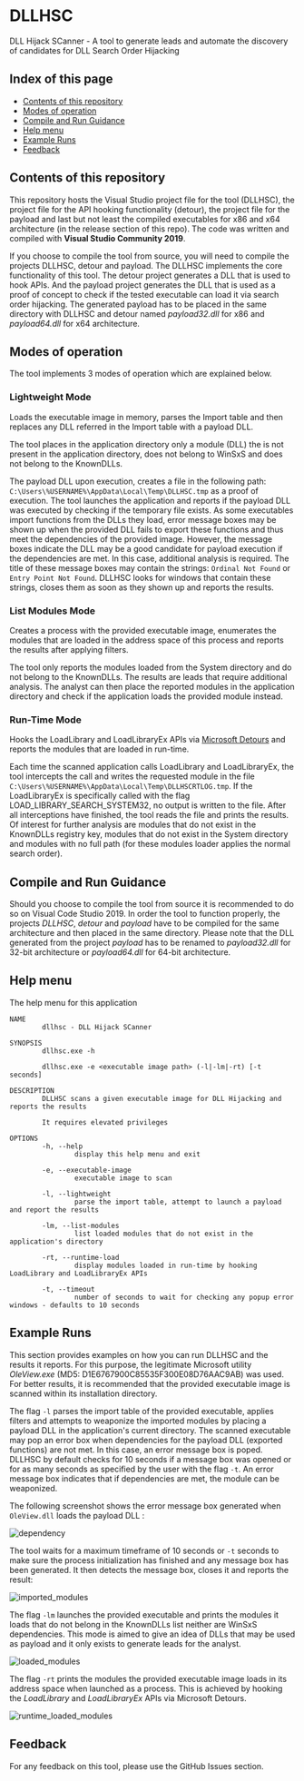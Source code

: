 # DLLHSC

DLL Hijack SCanner - A tool to generate leads and automate the discovery of candidates for DLL Search Order Hijacking 

## Index of this page

- [Contents of this repository](#contents-of-this-repository)
- [Modes of operation](#modes-of-operation)
- [Compile and Run Guidance](#compile-and-run-guidance)
- [Help menu](#help-menu)
- [Example Runs](#example-runs)
- [Feedback](#feedback)

## Contents of this repository

This repository hosts the Visual Studio project file for the tool (DLLHSC), the project file for the API hooking functionality (detour), the project file for the payload and last but not least the compiled executables for x86 and x64 architecture (in the release section of this repo). The code was written and compiled with **Visual Studio Community 2019**.

If you choose to compile the tool from source, you will need to compile the projects DLLHSC, detour and payload. The DLLHSC implements the core functionality of this tool. The detour project generates a DLL that is used to hook APIs. And the payload project generates the DLL that is used as a proof of concept to check if the tested executable can load it via search order hijacking. The generated payload has to be placed in the same directory with DLLHSC and detour named *payload32.dll* for x86 and *payload64.dll* for x64 architecture.

## Modes of operation

The tool implements 3 modes of operation which are explained below.

### Lightweight Mode

Loads the executable image in memory, parses the Import table and then
replaces any DLL referred in the Import table with a payload DLL.

The tool places in the application directory only a module (DLL) the is
not present in the application directory, does not belong to WinSxS and
does not belong to the KnownDLLs.

The payload DLL upon execution, creates a file in the following path:
`C:\Users\%USERNAME%\AppData\Local\Temp\DLLHSC.tmp` as a proof of
execution. The tool launches the application and reports if the payload
DLL was executed by checking if the temporary file exists. As some
executables import functions from the DLLs they load, error message
boxes may be shown up when the provided DLL fails to export these
functions and thus meet the dependencies of the provided image. However,
the message boxes indicate the DLL may be a good candidate for payload
execution if the dependencies are met. In this case, additional analysis
is required. The title of these message boxes may contain the strings:
`Ordinal Not Found` or `Entry Point Not Found`. DLLHSC looks for windows
that contain these strings, closes them as soon as they shown up and
reports the results.

### List Modules Mode

Creates a process with the provided executable image, enumerates the
modules that are loaded in the address space of this process and reports
the results after applying filters.

The tool only reports the modules loaded from the System directory and do
not belong to the KnownDLLs. The results are leads that require additional
analysis. The analyst can then place the reported modules in the application
directory and check if the application loads the provided module instead.

### Run-Time Mode

Hooks the LoadLibrary and LoadLibraryEx APIs via [Microsoft
Detours](https://github.com/microsoft/Detours) and reports the modules
that are loaded in run-time.

Each time the scanned application calls LoadLibrary and LoadLibraryEx,
the tool intercepts the call and writes the requested module in the file
`C:\Users\%USERNAME%\AppData\Local\Temp\DLLHSCRTLOG.tmp`. If the
LoadLibraryEx is specifically called with the flag
LOAD_LIBRARY_SEARCH_SYSTEM32, no output is written to the file. After
all interceptions have finished, the tool reads the file and prints the
results. Of interest for further analysis are modules that do not exist
in the KnownDLLs registry key, modules that do not exist in the System
directory and modules with no full path (for these modules loader
applies the normal search order).

## Compile and Run Guidance

Should you choose to compile the tool from source it is recommended to do so on Visual Code Studio 2019. In order the tool to function properly, the projects *DLLHSC*, *detour* and *payload* have to be compiled for the same architecture and then placed in the same directory. Please note that the DLL generated from the project *payload* has to be renamed to *payload32.dll* for 32-bit architecture or *payload64.dll* for 64-bit architecture. 

## Help menu

The help menu for this application

```
NAME
        dllhsc - DLL Hijack SCanner

SYNOPSIS
        dllhsc.exe -h

        dllhsc.exe -e <executable image path> (-l|-lm|-rt) [-t seconds]

DESCRIPTION
        DLLHSC scans a given executable image for DLL Hijacking and reports the results

        It requires elevated privileges

OPTIONS
        -h, --help
                display this help menu and exit

        -e, --executable-image
                executable image to scan

        -l, --lightweight
                parse the import table, attempt to launch a payload and report the results

        -lm, --list-modules
                list loaded modules that do not exist in the application's directory

        -rt, --runtime-load
                display modules loaded in run-time by hooking LoadLibrary and LoadLibraryEx APIs

        -t, --timeout
                number of seconds to wait for checking any popup error windows - defaults to 10 seconds

```

## Example Runs

This section provides examples on how you can run DLLHSC and the results it reports. For this purpose, the legitimate Microsoft utility *OleView.exe* (MD5: D1E6767900C85535F300E08D76AAC9AB) was used. For better results, it is recommended that the provided executable image is scanned within its installation directory.

The flag `-l` parses the import table of the provided executable, applies filters and attempts to weaponize the imported modules by placing a payload DLL in the application's current directory. The scanned executable may pop an error box when dependencies for the payload DLL (exported functions) are not met. In this case, an error message box is poped. DLLHSC by default checks for 10 seconds if a message box was opened or for as many seconds as specified by the user with the flag `-t`. An error message box indicates that if dependencies are met, the module can be weaponized.

The following screenshot shows the error message box generated when `OleView.dll` loads the payload DLL :

![dependency](screenshots/dependency.PNG)

The tool waits for a maximum timeframe of 10 seconds or `-t` seconds to make sure the process initialization has finished and any message box has been generated. It then detects the message box, closes it and reports the result:

![imported_modules](screenshots/dllhsc-l.PNG)

The flag `-lm` launches the provided executable and prints the modules it loads that do not belong in the KnownDLLs list neither are WinSxS dependencies. This mode is aimed to give an idea of DLLs that may be used as payload and it only exists to generate leads for the analyst.

![loaded_modules](screenshots/dllhsc-lm.PNG)

The flag `-rt` prints the modules the provided executable image loads in its address space when launched as a process. This is achieved by hooking the *LoadLibrary* and *LoadLibraryEx* APIs via Microsoft Detours.

![runtime_loaded_modules](screenshots/dllhsc-rt.PNG)

## Feedback

For any feedback on this tool, please use the GitHub Issues section.
